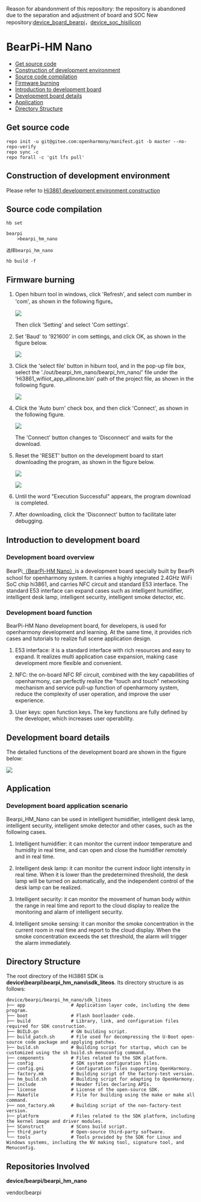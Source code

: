 Reason for abandonment of this repository: the repository is abandoned due to the separation and adjustment of board and SOC
New repository:[device_board_bearpi](https://gitee.com/openharmony/device_board_bearpi)，[device_soc_hisilicon](https://gitee.com/openharmony/device_soc_hisilicon)
# BearPi-HM Nano<a name="ZH-CN_TOPIC_0000001130176841"></a>

-   [Get source code](#section11660541590)
-   [Construction of development environment](#section11660541591)
-   [Source code compilation](#section11660541592)
-   [Firmware burning](#section11660541593)
-   [Introduction to development board](#section11660541593)
-   [Development board details](#section12212842173518)
-   [Application](#section1464106163819)
-   [Directory Structure](#section1464106163817)

## Get source code<a name="section11660541590"></a>
```
repo init -u git@gitee.com:openharmony/manifest.git -b master --no-repo-verify
repo sync -c
repo forall -c 'git lfs pull'
```
## Construction of development environment<a name="section11660541591"></a>
Please refer to [Hi3861 development environment construction](https://gitee.com/openharmony/docs/blob/master/en/device-dev/quick-start/quickstart-lite-steps-hi3861-setting.md)

## Source code compilation<a name="section11660541592"></a>
```
hb set

bearpi
    >bearpi_hm_nano

选择bearpi_hm_nano

hb build -f
```
## Firmware burning<a name="section11660541593"></a>
1. Open hiburn tool in windows, click 'Refresh', and select com number in 'com', as shown in the following figure。

    ![](docs/quick-start/figures/HiBurn_Main_interface.png)

    Then click 'Setting' and select 'Com settings'.

2. Set 'Baud' to '921600' in com settings, and click OK, as shown in the figure below.   

    ![](docs/quick-start/figures/HiBurn_Comsettings.png)

3. Click the 'select file' button in hiburn tool, and in the pop-up file box, select the './out/bearpi_hm_nano/bearpi_hm_nano/' file under the 'Hi3861_wifiiot_app_allinone.bin' path of the project file, as shown in the following figure.

    ![](docs/quick-start/figures/HiBurn_Open_file.png)

4. Click the 'Auto burn' check box, and then click 'Connect', as shown in the following figure.

    ![](docs/quick-start/figures/HiBurn_Ready_to_download.png)

    The 'Connect' button changes to 'Disconnect' and waits for the download.

5. Reset the 'RESET' button on the development board to start downloading the program, as shown in the figure below.

    ![](docs/quick-start/figures/Reset_development_board.png)

    ![](docs/quick-start/figures/Hiburn_Downloading.png)

    
6. Until the word "Execution Successful" appears, the program download is completed.

7. After downloading, click the 'Disconnect' button to facilitate later debugging.
## Introduction to development board<a name="section11660541593"></a>

### Development board overview

BearPi[（BearPi-HM Nano）](https://item.taobao.com/item.htm?id=633296694816)is a development board specially built by BearPi school for openharmony system. It carries a highly integrated 2.4GHz WiFi SoC chip hi3861, and carries NFC circuit and standard E53 interface. The standard E53 interface can expand cases such as intelligent humidifier, intelligent desk lamp, intelligent security, intelligent smoke detector, etc.

### Development board function
BearPi-HM Nano development board, for developers, is used for openharmony development and learning. At the same time, it provides rich cases and tutorials to realize full scene application design.

1. E53 interface: it is a standard interface with rich resources and easy to expand. It realizes multi application case expansion, making case development more flexible and convenient.

2. NFC: the on-board NFC RF circuit, combined with the key capabilities of openharmony, can perfectly realize the "touch and touch" networking mechanism and service pull-up function of openharmony system, reduce the complexity of user operation, and improve the user experience.

3. User keys: open function keys. The key functions are fully defined by the developer, which increases user operability.

## Development board details<a name="section12212842173518"></a>
The detailed functions of the development board are shown in the figure below:

![](figures/BearPi-HM_NanoBoardDetail.png)

## Application<a name="section1464106163819"></a>

### Development board application scenario

Bearpi_HM_Nano can be used in intelligent humidifier, intelligent desk lamp, intelligent security, intelligent smoke detector and other cases, such as the following cases.

1. Intelligent humidifier: it can monitor the current indoor temperature and humidity in real time, and can open and close the humidifier remotely and in real time.

2. Intelligent desk lamp: it can monitor the current indoor light intensity in real time. When it is lower than the predetermined threshold, the desk lamp will be turned on automatically, and the independent control of the desk lamp can be realized.

3. Intelligent security: it can monitor the movement of human body within the range in real time and report to the cloud display to realize the monitoring and alarm of intelligent security.

4. Intelligent smoke sensing: it can monitor the smoke concentration in the current room in real time and report to the cloud display. When the smoke concentration exceeds the set threshold, the alarm will trigger the alarm immediately.

## Directory Structure<a name="section1464106163817"></a>

The root directory of the Hi3861 SDK is  **device\\bearpi\\bearpi\_hm\_nano\\sdk\_liteos**. Its directory structure is as follows:

```
device/bearpi/bearpi_hm_nano/sdk_liteos
├── app                 # Application layer code, including the demo program.
├── boot                # Flash bootloader code.
├── build               # Library, link, and configuration files required for SDK construction.
├── BUILD.gn            # GN building script.
├── build_patch.sh      # File used for decompressing the U-Boot open-source code package and applying patches.
├── build.sh            # Building script for startup, which can be customized using the sh build.sh menuconfig command.
├── components          # Files related to the SDK platform.
├── config              # SDK system configuration files.
├── config.gni          # Configuration files supporting OpenHarmony.
├── factory.mk          # Building script of the factory-test version.
├── hm_build.sh         # Building script for adapting to OpenHarmony.
├── include             # Header files declaring APIs.
├── license             # License of the open-source SDK.
├── Makefile            # File for building using the make or make all command.
├── non_factory.mk      # Building script of the non-factory-test version.
├── platform            # Files related to the SDK platform, including the kernel image and driver modules.
├── SConstruct          # SCons build script.
├── third_party         # Open-source third-party software.
└── tools               # Tools provided by the SDK for Linux and Windows systems, including the NV making tool, signature tool, and Menuconfig.
```



## Repositories Involved<a name="section1371113476307"></a>

**device/bearpi/bearpi_hm_nano**

vendor/bearpi


